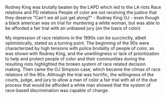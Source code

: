 Rodney King was brutally beaten by the LAPD which led to the LA riots
Race relations and PD relations
People of color are not receiving the justice that they deserve
"Can't we all just get along?" - Rodney King
OJ - even though a black american was on trial for murdering a white woman, but was able to be afforded a fair trial with an unbiased jury (on the basis of color)

My impression of race relations in the 1990s can be succinctly, albeit optimistically, stated as a turning point. The beginning of the 90s were characterized by high tensions with police brutality of people of color, as was shown with Rodney King, and the unwillingness or lack of prioritization to help and protect people of color and their communities during the resulting riots highlighted the broken system of race related decision making. Then came the OJ Simpson case, which became the climax of race relations of the 90s. Although the trial was horrific, the willingness of the courts, judge, and jury to allow a man of color a fair trial with all of the due process that would be afforded a white man showed that the system of race-based discrimination was capable of change.
